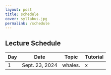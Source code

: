 ```yaml
---
layout: post
title: schedule
cover: syllabus.jpg
permalink: /schedule
---
```


## Lecture Schedule

| Day | Date | Topic | Tutorial |
| -- | -- | -- | -- |
| 1 | Sept. 23, 2024 | whales. | x |
